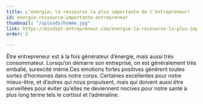 ```yaml
---
title: L’énergie; la ressource la plus importante de l’entrepreneur!
id: energie-ressource-importante-entrepreneur
thumbnail: "/uploads/homme.jpg"
link: https://mindset-entrepreneur.com/energie-la-ressource-la-plus-importante-de-lentrepreneur/
order: 2

---
```

Être entrepreneur est à la fois générateur d’énergie, mais aussi très consommateur. Lorsqu’on démarre son entreprise, on est généralement très emballé, surexcité même.Ces émotions fortes positives génèrent toutes sortes d’hormones dans notre corps. Certaines excellentes pour notre mieux-être, et d’autres qui nous propulsent, mais qui doivent aussi être surveillées pour éviter qu’elles ne deviennent nocives pour notre santé à plus long terme tels le cortisol et l’adrénaline.